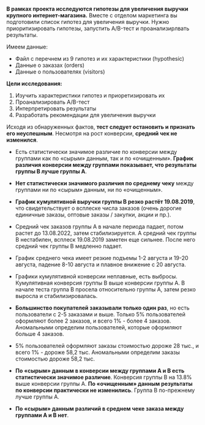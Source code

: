 **В рамках проекта исследуются гипотезы для увеличения выручки крупного интернет-магазина.** Вместе с отделом маркетинга вы подготовили список гипотез для увеличения выручки.
Нужно приоритизировать гипотезы, запустить A/B-тест и проанализирлвать результаты. 

Имеем данные:

- Файл с перечнем из 9 гипотез и их характеристики (hypothesic)
- Данные о заказах (orders)
- Данные о пользователях (visitors)

**Цели исследования:**

1. Изучить характеристики гипотез и приоретизировать их
2. Проанализировать A/B-тест
3. Интерпретировать результаты
4. Разработать рекомендации для увеличения выручки

Исходя из обнаруженных фактов, **тест следует остановить и признать его неуспешным**. Несмотря на рост конверсии, **средний чек не изменился**.

- Есть статистически значимое различие по конверсии между группами как по «сырым» данным, так и по «очищенным». **График различия конверсии между группами показывает, что результаты группы B лучше группы A**.

- **Нет статистически значимого различия по среднему чеку** между группами ни по «сырым» данным, ни по «очищенным». 

- **График кумулятивной выручки группы B резко растёт 19.08.2019**, что свидетельствует о всплеске числа заказов (очень дорогие единичные заказы, оптовые заказы / закупки, акции и пр.).

- Средний чек заказов группы A в начале периода падает, потом растет до 13.08.2022, затем стабилизируется. А средний чек группы B нестабилен, всплеск 19.08.2019 заметен еще сильнее. После него средний чек группы B медленно падает.

- График среднего чека имеет резкие подъемы 1-2 августа и 19-20 августа, падение 8-10 августа и плавное внижение с 20 августа. 

- Графики кумулятивной конверсии неплавные, есть выбросы. Кумулятивная конверсия группы B выше конверсии группы A. В начале теста группа B просела относительно группы A, затем резко выросла и стабилизировалась.

- **Большинство покупателей заказывали только один раз**, но есть пользователи с 2-5 заказами и выше. Только 5% пользователей оформляют более 2 заказов, и всего 1% - более 4 заказов. Аномальными определим пользователей, которые оформляют больше 4 заказов.

- 5% пользователей оформляют заказы стоимостью дороже 28 тыс., и всего 1% - дороже 58,2 тыс. Аномальными определим заказы стоимостью дороже 58,2 тыс.

- **По «сырым» данным в конверсии между группами A и B есть статистически значимое различие**. Конверсия группы B на 13.8% выше конверсии группы A. **По «очищенным» данным результаты по конверсии практически не изменились**. Группа B по-прежнему лучше группы A.

- **По «сырым» данным различий в среднем чеке заказа между группами A и B нет**. 
